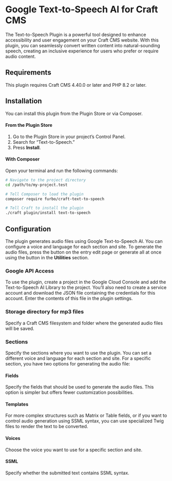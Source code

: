 # Google Text‐to‐Speech AI for Craft CMS

The Text-to-Speech Plugin is a powerful tool designed to enhance accessibility and user engagement on your Craft CMS website. With this plugin, you can seamlessly convert written content into natural-sounding speech, creating an inclusive experience for users who prefer or require audio content.

## Requirements

This plugin requires Craft CMS 4.40.0 or later and PHP 8.2 or later.

## Installation

You can install this plugin from the Plugin Store or via Composer.

#### From the Plugin Store

1. Go to the Plugin Store in your project’s Control Panel.  
2. Search for “Text-to-Speech.”  
3. Press **Install**.

#### With Composer

Open your terminal and run the following commands:

```bash
# Navigate to the project directory
cd /path/to/my-project.test

# Tell Composer to load the plugin
composer require furbo/craft-text-to-speech

# Tell Craft to install the plugin
./craft plugin/install text-to-speech
```

## Configuration

The plugin generates audio files using Google Text-to-Speech AI. You can configure a voice and language for each section and site. To generate the audio files, press the button on the entry edit page or generate all at once using the button in the **Utilities** section.

### Google API Access
To use the plugin, create a project in the Google Cloud Console and add the Text-to-Speech AI Library to the project. You’ll also need to create a service account and download the JSON file containing the credentials for this account. Enter the contents of this file in the plugin settings.

### Storage directory for mp3 files

Specify a Craft CMS filesystem and folder where the generated audio files will be saved.

### Sections

Specify the sections where you want to use the plugin. You can set a different voice and language for each section and site. For a specific section, you have two options for generating the audio file:

#### Fields
Specify the fields that should be used to generate the audio files. This option is simpler but offers fewer customization possibilities.

#### Templates
For more complex structures such as Matrix or Table fields, or if you want to control audio generation using SSML syntax, you can use specialized Twig files to render the text to be converted.

#### Voices
Choose the voice you want to use for a specific section and site.

#### SSML
Specify whether the submitted text contains SSML syntax.
